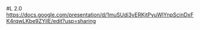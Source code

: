 #L 2.0 
https://docs.google.com/presentation/d/1muSUdi3yERKjtPyuWlYnpScinDxFK4rqwLKbe9ZYiIE/edit?usp=sharing
